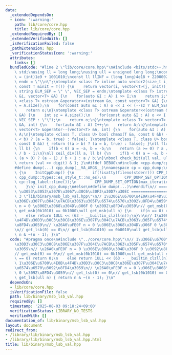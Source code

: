 ```yaml
---
data:
  _extendedDependsOn:
  - icon: ':warning:'
    path: lib/core/core.hpp
    title: lib/core/core.hpp
  _extendedRequiredBy: []
  _extendedVerifiedWith: []
  _isVerificationFailed: false
  _pathExtension: hpp
  _verificationStatusIcon: ':warning:'
  attributes:
    links: []
  bundledCode: "#line 2 \"lib/core/core.hpp\"\n#include <bits/stdc++.h>\nusing namespace\
    \ std;\nusing ll = long long;\nusing ull = unsigned long long;\nconst int INF\
    \ = (int)1e9 + 1001010;\nconst ll llINF = (long long)4e18 + 22000020;\nconst string\
    \ endn = \"\\n\";\ntemplate <class T> inline auto vector2(size_t i, size_t j,\
    \ const T &init = T()) {\n    return vector(i, vector<T>(j, init));\n}\nconst\
    \ string ELM_SEP = \" \", VEC_SEP = endn;\ntemplate <class T> istream &operator>>(istream\
    \ &i, vector<T> &A) {\n    for(auto &I : A) i >> I;\n    return i;\n}\ntemplate\
    \ <class T> ostream &operator<<(ostream &o, const vector<T> &A) {\n    int sz\
    \ = A.size();\n    for(const auto &I : A) o << I << (--sz ? ELM_SEP : \"\");\n\
    \    return o;\n}\ntemplate <class T> ostream &operator<<(ostream &o, const vector<vector<T>>\
    \ &A) {\n    int sz = A.size();\n    for(const auto &I : A) o << I << (--sz ?\
    \ VEC_SEP : \"\");\n    return o;\n}\ntemplate <class T> vector<T> &operator++(vector<T>\
    \ &A, int) {\n    for(auto &I : A) I++;\n    return A;\n}\ntemplate <class T>\
    \ vector<T> &operator--(vector<T> &A, int) {\n    for(auto &I : A) I--;\n    return\
    \ A;\n}\ntemplate <class T, class U> bool chmax(T &a, const U &b) { return ((a\
    \ < b) ? (a = b, true) : false); }\ntemplate <class T, class U> bool chmin(T &a,\
    \ const U &b) { return ((a > b) ? (a = b, true) : false); }\nll floor_div(ll a,\
    \ ll b) {\n    if(b < 0) a = -a, b = -b;\n    return (a >= 0) ? a / b : (a + 1)\
    \ / b - 1;\n}\nll ceil_div(ll a, ll b) {\n    if(b < 0) a = -a, b = -b;\n    return\
    \ (a > 0) ? (a - 1) / b + 1 : a / b;\n}\nbool check_bit(ull val, ull digit) {\
    \ return (val >> digit) & 1; }\n#ifdef DEBUG\n#include <cpp-dump/cpp-dump.hpp>\n\
    #define dump(...) cpp_dump(__VA_ARGS__)\nnamespace cp = cpp_dump;\nstruct InitCppDump\
    \ {\n    InitCppDump() {\n        if(!isatty(fileno(stderr))) CPP_DUMP_SET_OPTION(es_style,\
    \ cpp_dump::types::es_style_t::no_es);\n        CPP_DUMP_SET_OPTION(log_label_func,\
    \ cp::log_label::line());\n        CPP_DUMP_SET_OPTION(max_iteration_count, 30);\n\
    \    }\n} init_cpp_dump;\n#else\n#define dump(...)\n#endif\n// ====================\
    \ \u3053\u3053\u307E\u3067\u30C6\u30F3\u30D7\u30EC ====================\n#line\
    \ 3 \"lib/binary/msb_lsb_val.hpp\"\n// 1\u306E\u6700\u4E0A\u4F4D\u30D3\u30C3\u30C8\
    \u306E\u307F\u304C\u7ACB\u3063\u305F\u6574\u6570\u3092\u8FD4\u3059\n// \u26A0\uFE0F\
    \ n = 0 \u306E\u3068\u304D\u306F 0 \u3092\u8FD4\u3059\n// get_msb(0) == 0\n//\
    \ get_msb(0b1010) == 0b1000\null get_msb(ull n) {\n    if(n == 0) return 0;\n\
    \    else return 1ULL << (63 - __builtin_clzll(n));\n}\n\n// 1\u306E\u6700\u4E0B\
    \u4F4D\u30D3\u30C3\u30C8\u306E\u307F\u304C\u7ACB\u3063\u305F\u6574\u6570\u3092\
    \u8FD4\u3059\n// \u26A0\uFE0F n = 0 \u306E\u3068\u304D\u306F 0 \u3092\u8FD4\u3059\
    \n// get_lsb(0) == 0\n// get_lsb(0b1010) == 0b0010\null get_lsb(ull n) { return\
    \ n & ~(n - 1); }\n"
  code: "#pragma once\n#include \"../core/core.hpp\"\n// 1\u306E\u6700\u4E0A\u4F4D\
    \u30D3\u30C3\u30C8\u306E\u307F\u304C\u7ACB\u3063\u305F\u6574\u6570\u3092\u8FD4\
    \u3059\n// \u26A0\uFE0F n = 0 \u306E\u3068\u304D\u306F 0 \u3092\u8FD4\u3059\n\
    // get_msb(0) == 0\n// get_msb(0b1010) == 0b1000\null get_msb(ull n) {\n    if(n\
    \ == 0) return 0;\n    else return 1ULL << (63 - __builtin_clzll(n));\n}\n\n//\
    \ 1\u306E\u6700\u4E0B\u4F4D\u30D3\u30C3\u30C8\u306E\u307F\u304C\u7ACB\u3063\u305F\
    \u6574\u6570\u3092\u8FD4\u3059\n// \u26A0\uFE0F n = 0 \u306E\u3068\u304D\u306F\
    \ 0 \u3092\u8FD4\u3059\n// get_lsb(0) == 0\n// get_lsb(0b1010) == 0b0010\null\
    \ get_lsb(ull n) { return n & ~(n - 1); }\n"
  dependsOn:
  - lib/core/core.hpp
  isVerificationFile: false
  path: lib/binary/msb_lsb_val.hpp
  requiredBy: []
  timestamp: '2025-08-03 09:18:24+09:00'
  verificationStatus: LIBRARY_NO_TESTS
  verifiedWith: []
documentation_of: lib/binary/msb_lsb_val.hpp
layout: document
redirect_from:
- /library/lib/binary/msb_lsb_val.hpp
- /library/lib/binary/msb_lsb_val.hpp.html
title: lib/binary/msb_lsb_val.hpp
---
```

